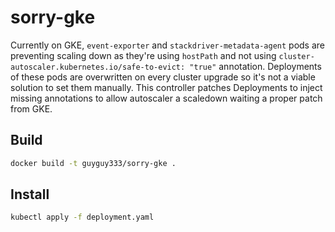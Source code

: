 # sorry-gke

Currently on GKE, `event-exporter` and `stackdriver-metadata-agent` pods are preventing scaling down as they're using `hostPath` and not using `cluster-autoscaler.kubernetes.io/safe-to-evict: "true"` annotation. Deployments of these pods are overwritten on every cluster upgrade so it's not a viable solution to set them manually. This controller patches Deployments to inject missing annotations to allow autoscaler a scaledown waiting a proper patch from GKE.

## Build

```sh
docker build -t guyguy333/sorry-gke .
```

## Install

```sh
kubectl apply -f deployment.yaml
```
